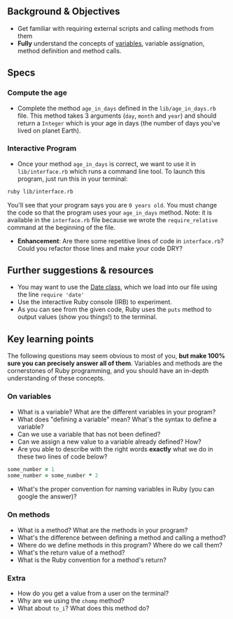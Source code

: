## Background & Objectives

- Get familiar with requiring external scripts and calling methods from them
- **Fully** understand the concepts of [variables](http://en.wikipedia.org/wiki/Program_variable), variable assignation, method definition and method calls.

## Specs

### Compute the age

- Complete the method `age_in_days` defined in the `lib/age_in_days.rb` file. This method takes 3 arguments (`day`, `month` and `year`) and should return a `Integer` which is your age in days (the number of days you've lived on planet Earth).

### Interactive Program

- Once your method `age_in_days` is correct, we want to use it in `lib/interface.rb` which runs a command line tool. To launch this program, just run this in your terminal:

```bash
ruby lib/interface.rb
```

You'll see that your program says you are `0 years old`. You must change the code so that the program uses your `age_in_days` method. Note: it is available in the `interface.rb` file because we wrote the `require_relative` command at the beginning of the file.

- **Enhancement**: Are there some repetitive lines of code in `interface.rb`? Could you refactor those lines and make your code DRY?

## Further suggestions & resources

- You may want to use the [Date class](https://ruby-doc.org/stdlib-2.2.10/libdoc/date/rdoc/Date.html), which we load into our file using the line `require 'date'`
- Use the interactive Ruby console (IRB) to experiment.
- As you can see from the given code, Ruby uses the `puts` method to output values (show you things!) to the terminal.

## Key learning points

The following questions may seem obvious to most of you, **but make 100% sure you can precisely answer all of them**. Variables and methods are the cornerstones of Ruby programming, and you should have an in-depth understanding of these concepts.

### On variables

- What is a variable? What are the different variables in your program?
- What does "defining a variable" mean? What's the syntax to define a variable?
- Can we use a variable that has not been defined?
- Can we assign a new value to a variable already defined? How?
- Are you able to describe with the right words **exactly** what we do in these two lines of code below?

```ruby
some_number = 1
some_number = some_number * 2
```

- What's the proper convention for naming variables in Ruby (you can google the answer)?

### On methods

- What is a method? What are the methods in your program?
- What's the difference between defining a method and calling a method?
- Where do we define methods in this program? Where do we call them?
- What's the return value of a method?
- What is the Ruby convention for a method's return?

### Extra

- How do you get a value from a user on the terminal?
- Why are we using the `chomp` method?
- What about `to_i`? What does this method do?
